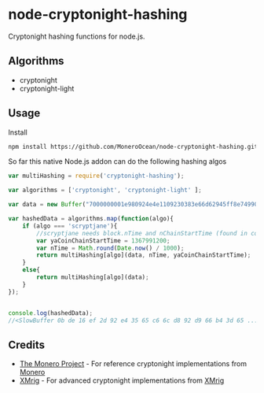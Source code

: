 node-cryptonight-hashing
===============

Cryptonight hashing functions for node.js.


Algorithms
----------
* cryptonight
* cryptonight-light

Usage
-----

Install

```bash
npm install https://github.com/MoneroOcean/node-cryptonight-hashing.git
```

So far this native Node.js addon can do the following hashing algos

```javascript
var multiHashing = require('cryptonight-hashing');

var algorithms = ['cryptonight', 'cryptonight-light' ];

var data = new Buffer("7000000001e980924e4e1109230383e66d62945ff8e749903bea4336755c00000000000051928aff1b4d72416173a8c3948159a09a73ac3bb556aa6bfbcad1a85da7f4c1d13350531e24031b939b9e2b", "hex");

var hashedData = algorithms.map(function(algo){
    if (algo === 'scryptjane'){
        //scryptjane needs block.nTime and nChainStartTime (found in coin source)
        var yaCoinChainStartTime = 1367991200;
        var nTime = Math.round(Date.now() / 1000);
        return multiHashing[algo](data, nTime, yaCoinChainStartTime);
    }
    else{
        return multiHashing[algo](data);
    }
});


console.log(hashedData);
//<SlowBuffer 0b de 16 ef 2d 92 e4 35 65 c6 6c d8 92 d9 66 b4 3d 65 ..... >


```

Credits
-------
* [The Monero Project](https://github.com/monero-project) - For reference cryptonight implementations from [Monero](https://github.com/monero-project/monero)
* [XMrig](https://github.com/xmrig) - For advanced cryptonight implementations from [XMrig](https://github.com/xmrig/xmrig)
